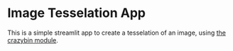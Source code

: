 # Image Tesselation App

This is a simple streamlit app to create a tesselation of an image, using [the crazybin module](https://github.com/Ockenfuss/crazybin).